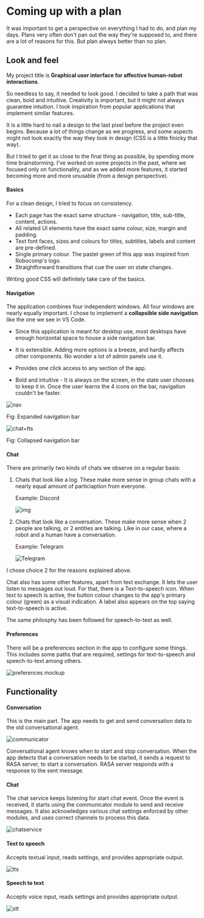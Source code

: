 # Coming up with a plan

It was important to get a perspective on everything I had to do, and plan my days. Plans very often don't pan out the way they're supposed to, and there are a lot of reasons for this. But plan always better than no plan.



## Look and feel



My project title is **Graphical user interface for affective human-robot interactions**.

So needless to say, it needed to look good. I decided to take a path that was clean, bold and intuitive. Creativity is important, but it might not always guarantee intuition. I took inspiration from popular applications that implement similar features.

It is a little hard to nail a design to the last pixel before the project even begins. Because a lot of things change as we progress, and some aspects might not look exactly the way they look in design (CSS is a little finicky that way).

But I tried to get it as close to the final thing as possible, by spending more time brainstorming. I've worked on some projects in the past, where we focused only on functionality, and as we added more features, it started becoming more and more unusable (from a design perspective).



#### Basics

For a  clean design, I tried to focus on consistency. 

- Each page has the exact same structure - navigation, title, sub-title, content, actions. 
- All related UI elements have the exact same colour, size, margin and padding. 
- Text font faces, sizes and colours for titles, subtitles, labels and content are pre-defined.
- Single primary colour. The pastel green of this app was inspired from Robocomp's logo. 
- Straightforward transitions that cue the user on state changes.

Writing good CSS will definitely take care of the basics.



#### Navigation

The application combines four independent windows. All four windows are nearly equally important. I chose to implement a **collapsible side navigation** like the one we see in VS Code.

- Since this application is meant for desktop use, most desktops have enough horizontal space to house a side navigation bar. 

- It is extensible. Adding more options is a breeze, and hardly affects other components. No wonder a lot of admin panels use it.
- Provides one click access to any section of the app.
- Bold and intuitive - It is always on the screen, in the state user chooses to keep it in. Once the user learns the 4 icons on the bar, navigation couldn't be faster.



![nav](post3.assets/nav.png)

Fig: Expanded navigation bar



![chat+tts](post3.assets/chat+tts.png)

Fig: Collapsed navigation bar



#### Chat

There are primarily two kinds of chats we observe on a regular basis:

1. Chats that look like a log. These make more sense in group chats with a nearly equal amount of particiaption from everyone.

   Example: Discord

   ![img](post3.assets/Screen-Shot-2020-06-25-at-2.45.44-PM-1024x652.png)



2. Chats that look like a conversation. These make more sense when 2 people are talking, or 2 entities are talking. Like in our case, where a robot and a human have a conversation.

   Example: Telegram

   ![Telegram](post3.assets/image-1562742442995-6474e4cf4325101c9b5656e36ca84658.png)

I chose choice 2 for the reasons explained above.

Chat also has some other features, apart from text exchange. It lets the user listen to messages out loud. For that, there is a Text-to-speech icon. When text to speech is active, the button colour changes to the app's primary colour (green) as a visual indication. A label also appears on the top saying text-to-speech is active.

The same philosphy has been followed for speech-to-text as well.



#### Preferences

There will be a preferences section in the app to configure some things. This includes some paths that are required, settings for text-to-speech and speech-to-text among others.



![preferences mockup](post3.assets/image-20210816142524492.png)



## Functionality



#### Conversation

This is the main part. The app needs to get and send conversation data to the old conversational agent. 



![communicator](post3.assets/communicator.png)

Conversational agent knows when to start and stop conversation. When the app detects that a conversation needs to be started, it sends a request to RASA server, to start a conversation. RASA server responds with a response to the sent message.



#### Chat

The chat service keeps listening for start chat event. Once the event is received, it starts using the communicator module to send and receive messages. It also acknowledges various chat settings enforced by other modules, and uses correct channels to process this data.



![chatservice](post3.assets/chatservice-9118820.png)

#### Text to speech

Accepts textual input, reads settings, and provides appropriate output.



![tts](post3.assets/tts.png)



#### Speech to text

Accepts voice input, reads settings and provides appropriate output.



![stt](../../../../Google%20Drive/t9/gsoc/wireframes/stt.png)

